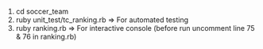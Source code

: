 1. cd soccer_team
2. ruby unit_test/tc_ranking.rb => For automated testing
3. ruby ranking.rb => For interactive console (before run uncomment line 75 & 76 in ranking.rb)